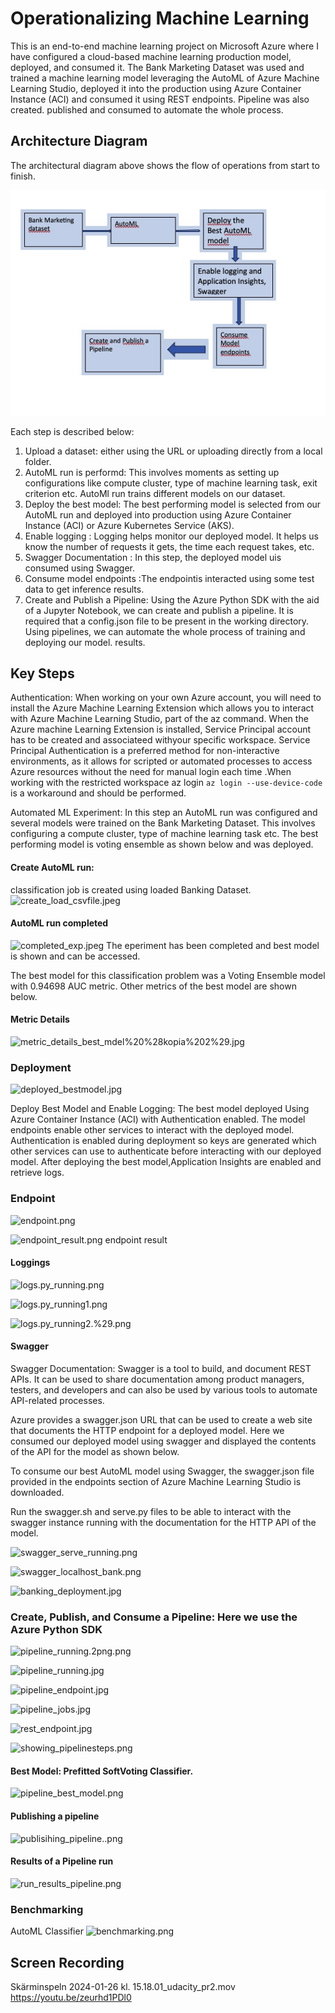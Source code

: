 # Operationalizing Machine Learning

This is an end-to-end machine learning project on Microsoft Azure where I have configured a cloud-based machine 
learning production model, deployed, and consumed it.
The Bank Marketing Dataset was used and  trained a machine learning model leveraging the AutoML of 
Azure Machine Learning Studio, deployed it into the production using Azure Container Instance (ACI) and 
consumed it using REST endpoints.
Pipeline  was also created. published and consumed to automate the whole process.
## Architecture Diagram
The architectural diagram above shows the flow of operations from start to finish.


![Architecture_diagram](Architecture_diagram.jpeg)

Each step  is described below:
1. Upload a dataset:  either using the URL or uploading directly from a local folder.
2. AutoML run is performd: This involves moments as setting up  configurations like compute cluster, type of machine learning task, exit criterion etc. AutoMl run trains different models on our dataset.
3. Deploy the best model: The best performing model  is selected from our AutoML run and deployed into production using Azure Container Instance (ACI) or Azure Kubernetes Service (AKS).
4. Enable logging : Logging helps monitor our deployed model. It helps us know the number of requests it gets, the time each request takes, etc.
5. Swagger Documentation : In this step, the deployed model uis consumed using Swagger.
6. Consume model endpoints :The endpointis interacted  using some test data to get inference results.
7. Create and Publish a Pipeline: Using the Azure Python SDK with the aid of a Jupyter Notebook, we can create and publish a pipeline. It is required that a config.json file to be present in the working directory. Using pipelines, we can automate the whole process of training and deploying our model. results.












## Key Steps


Authentication: When working on your own Azure account, you will need to install the Azure Machine Learning Extension which allows you to interact with Azure Machine Learning Studio, part of the az command. When the Azure machine Learning Extension is installed, Service Principal account has to be created  and associateed withyour specific workspace.  Service Principal Authentication is a preferred method for non-interactive environments, as it allows for scripted or automated processes to access Azure resources without the need for manual login each time .When working with the restricted workspace az login `az login --use-device-code`  is a workaround and should be performed.

Automated ML Experiment: In this step an AutoML run was configured and several models were trained on the Bank Marketing Dataset. This involves configuring a compute cluster, type of machine learning task etc. The best performing model is voting ensemble as shown below and was deployed.



#### Create AutoML run: 
classification job is created using loaded Banking Dataset.
![create_load_csvfile.jpeg](create_load_csvfile.jpeg)

#### AutoML run completed
![completed_exp.jpeg](completed_exp.jpeg)
The eperiment has been completed  and best model is shown and can be accessed.

The best model for this classification problem was a Voting Ensemble model with 0.94698 AUC metric.
Other metrics of the best model are shown below.


#### Metric Details
![metric_details_best_mdel%20%28kopia%202%29.jpg](attachment:metric_details_best_mdel%20%28kopia%202%29.jpg)

### Deployment

![deployed_bestmodel.jpg](attachment:deployed_bestmodel.jpg)

Deploy Best Model and Enable Logging:  The best model deployed Using Azure Container Instance (ACI) with Authentication enabled.
The model endpoints  enable other services to  interact with the deployed model. Authentication is enabled during deployment so keys are generated which other services can use to authenticate before interacting with our deployed model.
After deploying the  best model,Application Insights are enabled and retrieve logs.


### Endpoint

![endpoint.png](attachment:endpoint.png)

![endpoint_result.png](attachment:endpoint_result.png)
endpoint result

#### Loggings
![logs.py_running.png](attachment:logs.py_running.png)

![logs.py_running1.png](attachment:logs.py_running1.png)

![logs.py_running2.%29.png](attachment:logs.py_running2.%29.png)

#### Swagger
Swagger Documentation: Swagger is a tool to build, and document REST APIs. It can be used to share documentation among product managers, testers, and developers and can also be used by various tools to automate API-related processes.

Azure provides a swagger.json URL that can be used to create a web site that documents the HTTP endpoint for a deployed model. Here we consumed our deployed model using swagger and displayed the contents of the API for the model as shown below.

To consume our best AutoML model using Swagger, the swagger.json file provided in the endpoints section of Azure Machine Learning Studio is downloaded. 

Run the swagger.sh and serve.py files to be able to interact with the swagger instance running with the documentation for the HTTP API of the model.


![swagger_serve_running.png](attachment:swagger_serve_running.png)

![swagger_localhost_bank.png](attachment:swagger_localhost_bank.png)


![banking_deployment.jpg](attachment:banking_deployment.jpg)

### Create, Publish, and Consume a Pipeline: Here we use the Azure Python SDK 

![pipeline_running.2png.png](attachment:pipeline_running.2png.png)

![pipeline_running.jpg](attachment:pipeline_running.jpg)

![pipeline_endpoint.jpg](attachment:pipeline_endpoint.jpg)

![pipeline_jobs.jpg](attachment:pipeline_jobs.jpg)

![rest_endpoint.jpg](attachment:rest_endpoint.jpg)

![showing_pipelinesteps.png](attachment:showing_pipelinesteps.png)

#### Best Model: Prefitted SoftVoting Classifier.

![pipeline_best_model.png](attachment:pipeline_best_model.png)

#### Publishing a pipeline

![publisihing_pipeline..png](attachment:publisihing_pipeline..png)

#### Results of a Pipeline run
![run_results_pipeline.png](attachment:run_results_pipeline.png)

### Benchmarking
AutoML Classifier
![benchmarking.png](attachment:benchmarking.png)

## Screen Recording


Skärminspeln 2024-01-26 kl. 15.18.01_udacity_pr2.mov
https://youtu.be/zeurhd1PDl0



```python

```
